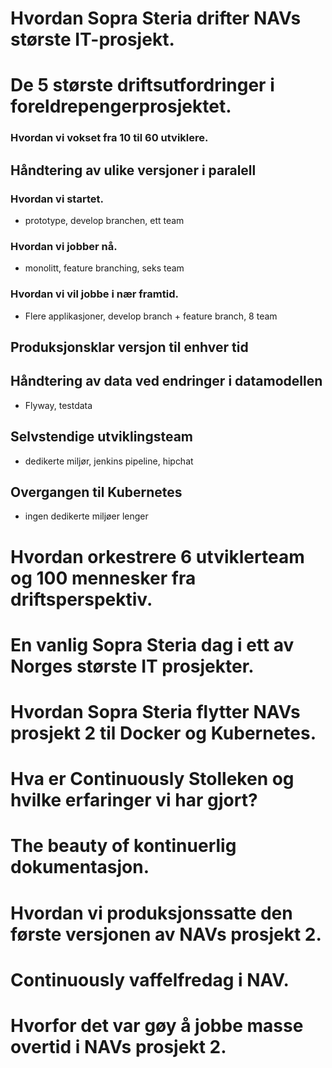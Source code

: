 # Hvordan Sopra Steria drifter NAVs største IT-prosjekt.

# De 5 største driftsutfordringer i foreldrepengerprosjektet.
### Hvordan vi vokset fra 10 til 60 utviklere.
## Håndtering av ulike versjoner i paralell
### Hvordan vi startet.
- prototype, develop branchen, ett team
### Hvordan vi jobber nå.
- monolitt, feature branching, seks team
### Hvordan vi vil jobbe i nær framtid.
- Flere applikasjoner, develop branch + feature branch, 8 team
## Produksjonsklar versjon til enhver tid
### 
## Håndtering av data ved endringer i datamodellen
- Flyway, testdata
## Selvstendige utviklingsteam
- dedikerte miljør, jenkins pipeline, hipchat
## Overgangen til Kubernetes
- ingen dedikerte miljøer lenger

# Hvordan orkestrere 6 utviklerteam og 100 mennesker fra driftsperspektiv.

# En vanlig Sopra Steria dag i ett av Norges største IT prosjekter.

# Hvordan Sopra Steria flytter NAVs prosjekt 2 til Docker og Kubernetes.

# Hva er Continuously Stolleken og hvilke erfaringer vi har gjort?

# The beauty of kontinuerlig dokumentasjon.

# Hvordan vi produksjonssatte den første versjonen av NAVs prosjekt 2.

# Continuously vaffelfredag i NAV.

# Hvorfor det var gøy å jobbe masse overtid i NAVs prosjekt 2.